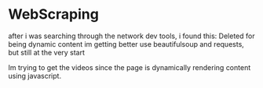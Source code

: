 # WebScraping
after i was searching through the network dev tools, i found this:
Deleted for being dynamic content
im getting better use beautifulsoup and requests, but still at the very start

Im trying to get the videos since the page is dynamically rendering content using javascript.
